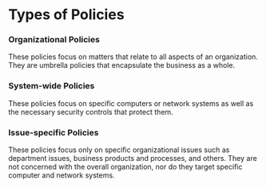 # Types of Policies

### Organizational Policies

These policies focus on matters that relate to all aspects of an organization. They are umbrella policies that encapsulate the business as a whole.

### System-wide Policies

These policies focus on specific computers or network systems as well as the necessary security controls that protect them.

### Issue-specific Policies

These policies focus only on specific organizational issues such as department issues, business products and processes, and others. They are not concerned with the overall organization, nor do they target specific computer and network systems.



